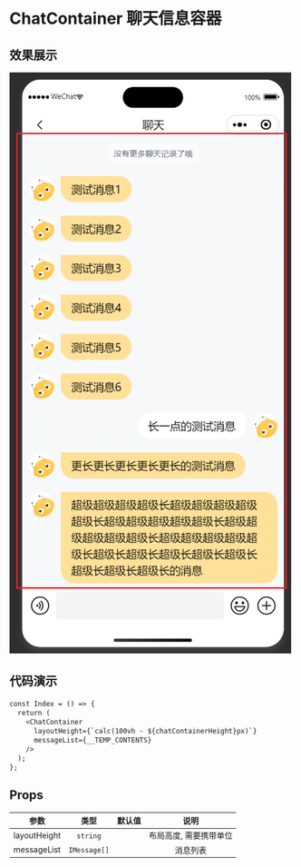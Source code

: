 # ChatContainer 聊天信息容器

## 效果展示

![alt text](assets/1754557652710image.png)

## 代码演示

```tsx
const Index = () => {
  return (
    <ChatContainer
      layoutHeight={`calc(100vh - ${chatContainerHeight}px)`}
      messageList={__TEMP_CONTENTS}
    />
  );
};
```

## Props

|     参数     |     类型     | 默认值 |          说明          |
| :----------: | :----------: | :----: | :--------------------: |
| layoutHeight |   `string`   |        | 布局高度, 需要携带单位 |
| messageList  | `IMessage[]` |        |        消息列表        |
